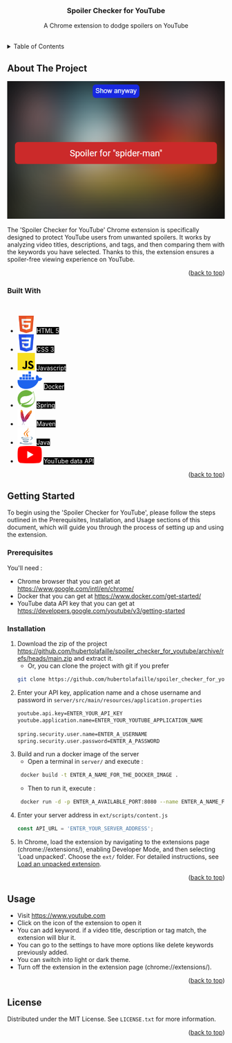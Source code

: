 <a name="readme-top"></a>

<!-- PROJECT LOGO -->
<br />
<div align="center">

[//]: # (  <a href="https://github.com/hubertolafaille/spoiler_checker_for_youtube">)

[//]: # (    <img src="readme_ressource/image/lee_sin_logo.svg" alt="Logo" width="80" height="80">)

[//]: # (  </a>)

<h3 align="center">Spoiler Checker for YouTube</h3>

  <p align="center">
    A Chrome extension to dodge spoilers on YouTube
    <br />
    <br />
  </p>
</div>



<!-- TABLE OF CONTENTS -->
<details>
  <summary>Table of Contents</summary>
  <ol>
    <li>
      <a href="#about-the-project">About The Project</a>
      <ul>
        <li><a href="#built-with">Built With</a></li>
      </ul>
    </li>
    <li>
      <a href="#getting-started">Getting Started</a>
      <ul>
        <li><a href="#prerequisites">Prerequisites</a></li>
        <li><a href="#installation">Installation</a></li>
      </ul>
    </li>
    <li><a href="#usage">Usage</a></li>
    <li><a href="#license">License</a></li>
  </ol>
</details>



<!-- ABOUT THE PROJECT -->
## About The Project

<p align="center"><img src="readme_resources/image/lee_sin_spoil_blocked.png" alt="project screenshot"/></p>

The 'Spoiler Checker for YouTube' Chrome extension is specifically designed to protect YouTube users from unwanted spoilers. It works by analyzing video titles, descriptions, and tags, and then comparing them with the keywords you have selected. Thanks to this, the extension ensures a spoiler-free viewing experience on YouTube.

<p align="right">(<a href="#readme-top">back to top</a>)</p>



### Built With
<br>
<ul>
    <li><img src="readme_resources/image/html5.svg" height="40px" alt="logo html 5"/> <span style="color: white; background-color: black">HTML 5</span></li>
    <li><img src="readme_resources/image/css3.svg" height="40px" alt="logo css 3"/> <span style="color: white; background-color: black">CSS 3</span></li>
    <li><img src="readme_resources/image/javascript.svg" height="40px" alt="logo javascript"/> <span style="color: white; background-color: black">Javascript</span></li>
    <li><img src="readme_resources/image/docker.svg" height="40px" alt="logo docker"/> <span style="color: white; background-color: black">Docker</span></li>
    <li><img src="readme_resources/image/spring.svg" height="40px" alt="logo spring"/> <span style="color: white; background-color: black">Spring</span></li>
    <li><img src="readme_resources/image/maven.svg" height="40px" alt="logo maven"/> <span style="color: white; background-color: black">Maven</span></li>
    <li><img src="readme_resources/image/java.svg" height="40px" alt="logo java"/> <span style="color: white; background-color: black">Java</span></li>
    <li><img src="readme_resources/image/youtube.png" height="40px" alt="logo youtube data api"/> <span style="color: white; background-color: black">YouTube data API</span></li>
</ul>

<p align="right">(<a href="#readme-top">back to top</a>)</p>



<!-- GETTING STARTED -->
## Getting Started

To begin using the 'Spoiler Checker for YouTube', please follow the steps outlined in the Prerequisites, Installation, and Usage sections of this document, which will guide you through the process of setting up and using the extension.

### Prerequisites

You'll need :
* Chrome browser that you can get at https://www.google.com/intl/en/chrome/
* Docker that you can get at https://www.docker.com/get-started/
* YouTube data API key that you can get at https://developers.google.com/youtube/v3/getting-started

### Installation

1. Download the zip of the project https://github.com/hubertolafaille/spoiler_checker_for_youtube/archive/refs/heads/main.zip and extract it.
   - Or, you can clone the project with git if you prefer
   ```sh
   git clone https://github.com/hubertolafaille/spoiler_checker_for_youtube.git
   ```
2. Enter your API key, application name and a chose username and password in `server/src/main/resources/application.properties`
   ```properties
   youtube.api.key=ENTER_YOUR_API_KEY
   youtube.application.name=ENTER_YOUR_YOUTUBE_APPLICATION_NAME

   spring.security.user.name=ENTER_A_USERNAME
   spring.security.user.password=ENTER_A_PASSWORD
   ```
3. Build and run a docker image of the server 
   - Open a terminal in `server/` and execute :
   ```sh
    docker build -t ENTER_A_NAME_FOR_THE_DOCKER_IMAGE .
   ```
    - Then to run it, execute :
   ```sh
    docker run -d -p ENTER_A_AVAILABLE_PORT:8080 --name ENTER_A_NAME_FOR_THE_DOCKER_CONTAINER YOUR_DOCKER_IMAGE
   ```
4. Enter your server address in `ext/scripts/content.js`
   ```js
   const API_URL = 'ENTER_YOUR_SERVER_ADDRESS';
   ```
5. In Chrome, load the extension by navigating to the extensions page (chrome://extensions/), enabling Developer Mode, and then selecting 'Load unpacked'. Choose the `ext/` folder. For detailed instructions, see [Load an unpacked extension](https://developer.chrome.com/docs/extensions/mv3/getstarted/development-basics/#load-unpacked ).
   

<p align="right">(<a href="#readme-top">back to top</a>)</p>



<!-- USAGE EXAMPLES -->
## Usage

- Visit https://www.youtube.com
- Click on the icon of the extension to open it
- You can add keyword. if a video title, description or tag match, the extension will blur it.
- You can go to the settings to have more options like delete keywords previously added.
- You can switch into light or dark theme.
- Turn off the extension in the extension page (chrome://extensions/).

<p align="right">(<a href="#readme-top">back to top</a>)</p>

<!-- LICENSE -->
## License

Distributed under the MIT License. See `LICENSE.txt` for more information.

<p align="right">(<a href="#readme-top">back to top</a>)</p>

